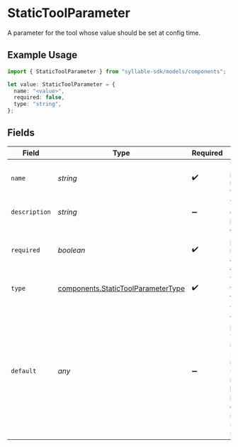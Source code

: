 # StaticToolParameter

A parameter for the tool whose value should be set at config time.

## Example Usage

```typescript
import { StaticToolParameter } from "syllable-sdk/models/components";

let value: StaticToolParameter = {
  name: "<value>",
  required: false,
  type: "string",
};
```

## Fields

| Field                                                                                                                                                                                                                                | Type                                                                                                                                                                                                                                 | Required                                                                                                                                                                                                                             | Description                                                                                                                                                                                                                          |
| ------------------------------------------------------------------------------------------------------------------------------------------------------------------------------------------------------------------------------------ | ------------------------------------------------------------------------------------------------------------------------------------------------------------------------------------------------------------------------------------ | ------------------------------------------------------------------------------------------------------------------------------------------------------------------------------------------------------------------------------------ | ------------------------------------------------------------------------------------------------------------------------------------------------------------------------------------------------------------------------------------ |
| `name`                                                                                                                                                                                                                               | *string*                                                                                                                                                                                                                             | :heavy_check_mark:                                                                                                                                                                                                                   | The name of the parameter - must be unique within the tool.                                                                                                                                                                          |
| `description`                                                                                                                                                                                                                        | *string*                                                                                                                                                                                                                             | :heavy_minus_sign:                                                                                                                                                                                                                   | The description of the parameter.                                                                                                                                                                                                    |
| `required`                                                                                                                                                                                                                           | *boolean*                                                                                                                                                                                                                            | :heavy_check_mark:                                                                                                                                                                                                                   | Whether the parameter is required to have a value assigned.                                                                                                                                                                          |
| `type`                                                                                                                                                                                                                               | [components.StaticToolParameterType](../../models/components/statictoolparametertype.md)                                                                                                                                             | :heavy_check_mark:                                                                                                                                                                                                                   | The expected type for a static tool parameter.                                                                                                                                                                                       |
| `default`                                                                                                                                                                                                                            | *any*                                                                                                                                                                                                                                | :heavy_minus_sign:                                                                                                                                                                                                                   | The default value for the parameter. If `type` is string, must be a string. If `type` is int, must be an int. If `type` is boolean, must be a boolean. If `type` is data_source_list, must be a list of strings (data source names). |